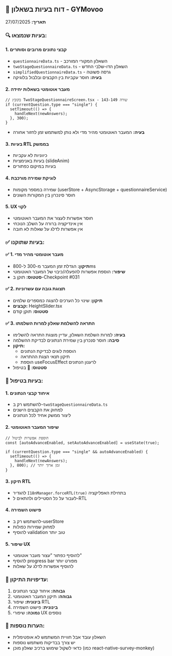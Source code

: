 ## 🚨 דוח בעיות בשאלון - GYMovoo

**תאריך:** 27/07/2025

### 🔍 בעיות שנמצאו:

#### 1. **קבצי נתונים מרובים וסותרים**

- `questionnaireData.ts` - השאלון המקורי המורכב
- `twoStageQuestionnaireData.ts` - השאלון הדו-שלבי החדש
- `simplifiedQuestionnaireData.ts` - גרסה פשוטה
- **בעיה:** חוסר עקביות בין הקבצים ובלבול בלוגיקה

#### 2. **מעבר אוטומטי בשאלות יחידה**

```tsx
// בקובץ TwoStageQuestionnaireScreen.tsx - שורה 143-149
if (currentQuestion.type === "single") {
  setTimeout(() => {
    handleNext(newAnswers);
  }, 300);
}
```

- **בעיה:** המעבר האוטומטי מהיר מדי ולא נותן למשתמש זמן לחזור אחורה

#### 3. **בעיות RTL בממשק**

- כיווניות לא עקביות
- בעיות באנימציות (slideAnim)
- בעיות במיקום כפתורים

#### 4. **לוגיקת שמירה מורכבת**

- שמירה במספר מקומות (userStore + AsyncStorage + questionnaireService)
- חוסר סינכרון בין המקורות השונים

#### 5. **UX לקוי**

- חוסר אפשרות לעצור את המעבר האוטומטי
- אין אינדיקציה ברורה על השלב הנוכחי
- אין אפשרות לדלג על שאלות לא חובה

### ✅ **בעיות שתוקנו:**

#### ✅ 1. **מעבר אוטומטי מהיר מדי**

- **תיקון:** הגדלת זמן המעבר מ-300 ל-800ms
- **שיפור:** הוספת אפשרות להפעלה/כיבוי של המעבר האוטומטי
- **סטטוס:** תוקן ב-Checkpoint #031

#### ✅ 2. **תצוגת גובה עם עשרוניות**

- **תיקון:** שינוי כל הערכים להצגה כמספרים שלמים
- **קבצים:** HeightSlider.tsx
- **סטטוס:** תוקן קודם

#### ✅ 3. **התראה להשלמת שאלון למרות השלמתו**

- **בעיה:** למרות השלמת השאלון, עדיין מוצגת התראה להשלימו
- **סיבה:** חוסר סנכרון בין שמירת הנתונים לבדיקת ההשלמה
- **תיקון:**
  - הוספת לוגים לבדיקת הנתונים
  - תיקון תנאי הצגת ההתראה
  - הוספת useFocusEffect לרענון הנתונים
- **סטטוס:** 🔄 בטיפול

### 🔄 **בעיות בטיפול:**

#### 1. **איחוד קבצי הנתונים**

- להשתמש רק ב-`twoStageQuestionnaireData.ts`
- למחוק את הקבצים הישנים
- ליצור ממשק אחיד לכל הנתונים

#### 2. **שיפור המעבר האוטומטי**

```tsx
// הוספת אפשרות לביטול
const [autoAdvanceEnabled, setAutoAdvanceEnabled] = useState(true);

if (currentQuestion.type === "single" && autoAdvanceEnabled) {
  setTimeout(() => {
    handleNext(newAnswers);
  }, 800); // זמן ארוך יותר
}
```

#### 3. **תיקון RTL**

- להגדיר `I18nManager.forceRTL(true)` בתחילת האפליקציה
- לעבור על כל הסטיילים ולהתאים ל-RTL

#### 4. **פישוט השמירה**

- להשתמש רק ב-userStore
- למחוק שמירות כפולות
- להוסיף validation טוב יותר

#### 5. **שיפור UX**

- להוסיף כפתור "עצור מעבר אוטומטי"
- להוסיף progress bar מפורט יותר
- להוסיף אפשרות לדלג על שאלות

### 🎯 עדיפויות התיקון:

1. **גבוהה:** איחוד קבצי הנתונים
2. **גבוהה:** תיקון המעבר האוטומטי
3. **בינונית:** שיפור RTL
4. **בינונית:** פישוט השמירה
5. **נמוכה:** שיפורי UX נוספים

### 📝 הערות נוספות:

- השאלון עובד אבל חוויית המשתמש לא אופטימלית
- יש צורך בבדיקות משתמש נוספות
- כדאי לשקול שימוש ברכיב שאלון מוכן (כמו react-native-survey-monkey)
